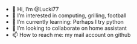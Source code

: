 - 👋 Hi, I’m @Lucki77
- 👀 I’m interested in computing, grilling, football
- 🌱 I’m currently learning: Perhaps I try python
- 💞️ I’m looking to collaborate on home assistant
- 📫 How to reach me: my mail account on github

<!---
Lucki77/Lucki77 is a ✨ special ✨ repository because its `README.md` (this file) appears on your GitHub profile.
You can click the Preview link to take a look at your changes.
--->
